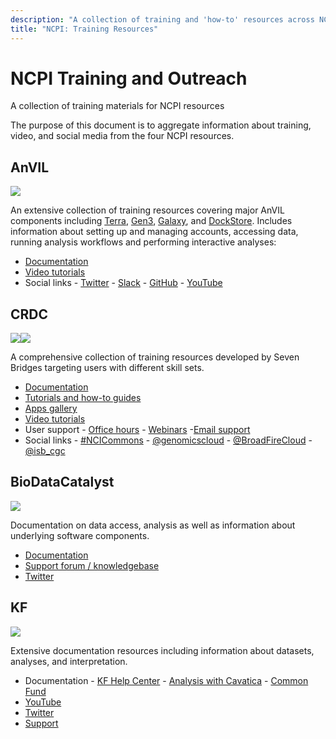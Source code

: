 ```yaml
---
description: "A collection of training and 'how-to' resources across NCPI platforms"
title: "NCPI: Training Resources"
---
```


# NCPI Training and Outreach

<hero> A collection of training materials for NCPI resources </hero>

The purpose of this document is to aggregate information about training, video, and social media from the four NCPI resources.

## AnVIL

![](https://i.imgur.com/nasU4jg.png)

An extensive collection of training resources covering major AnVIL components including [Terra](https://terra.bio/), [Gen3](https://gen3.org/), [Galaxy](https://galaxyproject.org), and [DockStore](https://dockstore.org/). Includes information about setting up and managing accounts, accessing data, running analysis workflows and performing interactive analyses:

- [Documentation](https://anvilproject.org/learn) 
- [Video tutorials](https://anvilproject.org/learn/videos/anvil-videos)
- Social links
      - [Twitter](https://twitter.com/useAnVIL)
      - [Slack](https://join.slack.com/t/anvil-community/shared_invite/zt-hsyfam1w-LXlCv~3vNLSfDj~qNd5uBg)
      - [GitHub](https://github.com/anvilproject) 
      - [YouTube](https://www.youtube.com/channel/UCBbHCj7kUogAMFyBAzzzfUw)

## CRDC

![](https://i.imgur.com/i7kkmDk.png )![](https://i.imgur.com/txK2fIU.png)

A comprehensive collection of training resources developed by Seven Bridges targeting users with different skill sets.

- [Documentation](https://docs.cancergenomicscloud.org/)
- [Tutorials and how-to guides](https://isb-cancer-genomics-cloud.readthedocs.io)
- [Apps gallery](https://cgc.sbgenomics.com/public/apps)
- [Video tutorials](https://isb-cgc.appspot.com/videotutorials/)
- User support
      - [Office hours](https://www.cancergenomicscloud.org/officehours)
      - [Webinars](https://www.cancergenomicscloud.org/webinars)
      -[Email support](mailto:support@sbgenomics.com)
- Social links 
      - [#NCICommons](https://twitter.com/search?q=%23ncicommons&lang=en) 
      - [@genomicscloud](https://twitter.com/search?q=%40genomicscloud) 
      - [@BroadFireCloud](https://twitter.com/search?q=%40BroadFireCloud)
      - [@isb_cgc](https://twitter.com/isb_cgc?lang=en)

## BioDataCatalyst
![](https://i.imgur.com/VYECVPH.png)

Documentation on data access, analysis as well as information about underlying software components.

- [Documentation](https://bdcatalyst.gitbook.io)
- [Support forum / knowledgebase](https://bdcatalyst.freshdesk.com/)
- [Twitter](https://twitter.com/search?q=%23BioDataCatalyst)

## KF
![](https://i.imgur.com/XQzEpa3.png)

Extensive documentation resources including information about datasets, analyses, and interpretation.

- Documentation 
      - [KF Help Center](https://www.notion.so/Kids-First-DRC-Help-Center-c26b36ff66564417834f3f264475d10a)
      - [Analysis with Cavatica](https://docs.cavatica.org/)
      - [Common Fund](https://training.nih-cfde.org/en/latest/Bioinformatics-Skills/Kids-First/)
- [YouTube](https://www.youtube.com/channel/UCK9sPu0j4_ci4m3nNFa6gVw/featured)
- [Twitter](https://twitter.com/kidsfirstdrc?lang=en)
- [Support](mailto:support@kidsfirstdrc.org)